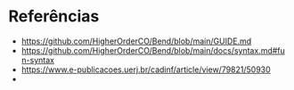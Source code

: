 # Referências
- https://github.com/HigherOrderCO/Bend/blob/main/GUIDE.md
- https://github.com/HigherOrderCO/Bend/blob/main/docs/syntax.md#fun-syntax
- https://www.e-publicacoes.uerj.br/cadinf/article/view/79821/50930
- 
